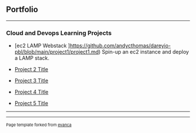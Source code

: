 ## Portfolio

---

### Cloud and Devops Learning Projects

- [ec2 LAMP Webstack ]https://github.com/andycthomas/dareyio-pbl/blob/main/project1/project1.md)
  Spin-up an ec2 instance and deploy a LAMP stack. 
  
- [Project 2 Title](http://example.com/)
- [Project 3 Title](http://example.com/)
- [Project 4 Title](http://example.com/)
- [Project 5 Title](http://example.com/)

---




---
<p style="font-size:11px">Page template forked from <a href="https://github.com/evanca/quick-portfolio">evanca</a></p>
<!-- Remove above link if you don't want to attibute -->
